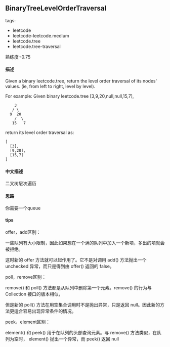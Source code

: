 ## BinaryTreeLevelOrderTraversal

tags: 
- leetcode 
- leetcode-leetcode.medium
- leetcode.tree
- leetcode.tree-traversal

熟练度+0.75

#### 描述
Given a binary leetcode.tree, return the level order traversal of its nodes' values. (ie, from left to right, level by level).

For example: 
Given binary leetcode.tree [3,9,20,null,null,15,7], 
```
    3 
   / \ 
  9  20 
    /  \ 
   15   7 
   ```
return its level order traversal as:  
```
[
  [3],
  [9,20],
  [15,7]
]
```


#### 中文描述

二叉树层次遍历


#### 思路

你需要一个queue



#### tips

offer，add区别：

一些队列有大小限制，因此如果想在一个满的队列中加入一个新项，多出的项就会被拒绝。

这时新的 offer 方法就可以起作用了。它不是对调用 add() 方法抛出一个 unchecked 异常，而只是得到由 offer() 返回的 false。 

 

poll，remove区别：

remove() 和 poll() 方法都是从队列中删除第一个元素。remove() 的行为与 Collection 接口的版本相似，

但是新的 poll() 方法在用空集合调用时不是抛出异常，只是返回 null。因此新的方法更适合容易出现异常条件的情况。

 

peek，element区别：

element() 和 peek() 用于在队列的头部查询元素。与 remove() 方法类似，在队列为空时， element() 抛出一个异常，而 peek() 返回 null

